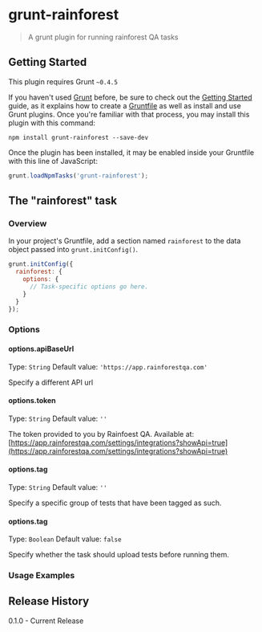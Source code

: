 # grunt-rainforest

> A grunt plugin for running rainforest QA tasks

## Getting Started
This plugin requires Grunt `~0.4.5`

If you haven't used [Grunt](http://gruntjs.com/) before, be sure to check out the [Getting Started](http://gruntjs.com/getting-started) guide, as it explains how to create a [Gruntfile](http://gruntjs.com/sample-gruntfile) as well as install and use Grunt plugins. Once you're familiar with that process, you may install this plugin with this command:

```shell
npm install grunt-rainforest --save-dev
```

Once the plugin has been installed, it may be enabled inside your Gruntfile with this line of JavaScript:

```js
grunt.loadNpmTasks('grunt-rainforest');
```

## The "rainforest" task

### Overview
In your project's Gruntfile, add a section named `rainforest` to the data object passed into `grunt.initConfig()`.

```js
grunt.initConfig({
  rainforest: {
    options: {
      // Task-specific options go here.
    }
  }
});
```

### Options

#### options.apiBaseUrl
Type: `String`
Default value: `'https://app.rainforestqa.com'`

Specify a different API url

#### options.token
Type: `String`
Default value: `''`

The token provided to you by Rainfoest QA. Available at: [https://app.rainforestqa.com/settings/integrations?showApi=true](https://app.rainforestqa.com/settings/integrations?showApi=true)

#### options.tag
Type: `String`
Default value: `''`

Specify a specific group of tests that have been tagged as such.

#### options.tag
Type: `Boolean`
Default value: `false`

Specify whether the task should upload tests before running them.

### Usage Examples

## Release History
0.1.0 - Current Release

